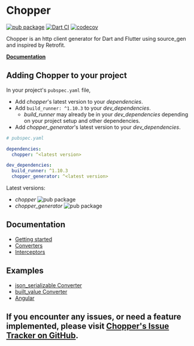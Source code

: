 # Chopper

[![pub package](https://img.shields.io/pub/v/chopper.svg)](https://pub.dartlang.org/packages/chopper)
[![Dart CI](https://github.com/lejard-h/chopper/workflows/Dart%20CI/badge.svg)](https://github.com/lejard-h/chopper/actions?query=workflow%3A%22Dart+CI%22)
[![codecov](https://codecov.io/gh/lejard-h/chopper/branch/master/graph/badge.svg)](https://codecov.io/gh/lejard-h/chopper)


Chopper is an http client generator for Dart and Flutter using source_gen and inspired by Retrofit.

[**Documentation**](https://hadrien-lejard.gitbook.io/chopper)

## Adding Chopper to your project

In your project's `pubspec.yaml` file, 

* Add *chopper*'s latest version to your *dependencies*.
* Add `build_runner: ^1.10.3` to your *dev_dependencies*.
  * *build_runner* may already be in your *dev_dependencies* depending on your project setup and other dependencies.
* Add *chopper_generator*'s latest version to your *dev_dependencies*.

```yaml
# pubspec.yaml

dependencies:
  chopper: ^<latest version>

dev_dependencies:
  build_runner: ^1.10.3
  chopper_generator: ^<latest version>
```

Latest versions:

* *chopper* ![pub package](https://img.shields.io/pub/v/chopper.svg) 
* *chopper_generator* ![pub package](https://img.shields.io/pub/v/chopper_generator.svg) 

## Documentation

* [Getting started](getting-started.md)
* [Converters](converters/converters.md)
* [Interceptors](interceptors.md)

## Examples

* [json_serializable Converter](https://github.com/lejard-h/chopper/blob/master/example/bin/main_json_serializable.dart)
* [built_value Converter](https://github.com/lejard-h/chopper/blob/master/example/bin/main_built_value.dart)
* [Angular](https://github.com/lejard-h/chopper/blob/master/example/web/main.dart)

## If you encounter any issues, or need a feature implemented, please visit [Chopper's Issue Tracker on GitHub](https://github.com/lejard-h/chopper/issues).


